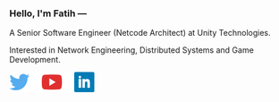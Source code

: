 ### Hello, I'm Fatih —

A Senior Software Engineer (Netcode Architect) at Unity Technologies.

Interested in Network Engineering, Distributed Systems and Game Development.

[![Twitter](icons/twitter.svg)](https://twitter.com/ThusSpokeNomad)
[![YouTube](icons/youtube.svg)](https://youtube.com/ThusWroteNomad)
[![LinkedIn](icons/linkedin.svg)](https://linkedin.com/in/ThusSpokeNomad)
